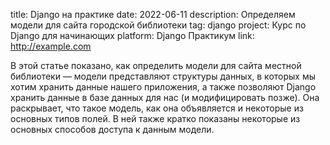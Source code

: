 title: Django на практике
date: 2022-06-11
description: Определяем модели для сайта городской библиотеки
tag: django
project: Курс по Django для начинающих
platform: Django Практикум
link: http://example.com

В этой статье показано, как определить модели для сайта местной библиотеки — модели представляют структуры данных, в которых мы хотим хранить данные нашего приложения, а также позволяют Django хранить данные в базе данных для нас (и модифицировать позже). Она раскрывает, что такое модель, как она объявляется и некоторые из основных типов полей. В ней также кратко показаны некоторые из основных способов доступа к данным модели.